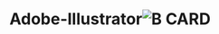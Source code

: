 # Adobe-Illustrator![B CARD](https://github.com/user-attachments/assets/5314f6a4-fa94-441a-8bf1-147f5b023d4b)
